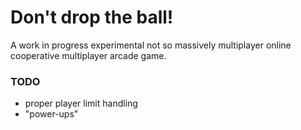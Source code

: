 # Don't drop the ball!

A work in progress experimental not so massively multiplayer online cooperative multiplayer arcade game.

### TODO
- proper player limit handling
- "power-ups"
